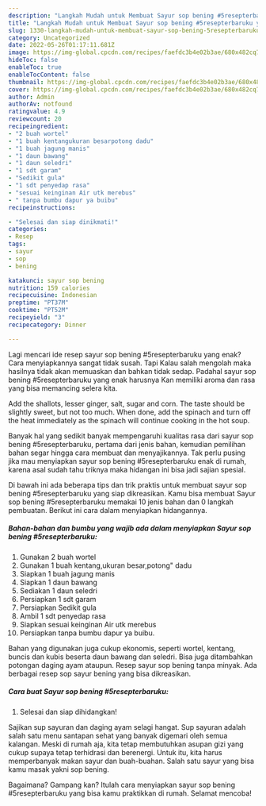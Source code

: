 ```yaml
---
description: "Langkah Mudah untuk Membuat Sayur sop bening #5resepterbaruku yang Lezat Sekali, Buat Buka Puasa Lezat Sekali"
title: "Langkah Mudah untuk Membuat Sayur sop bening #5resepterbaruku yang Lezat Sekali, Buat Buka Puasa Lezat Sekali"
slug: 1330-langkah-mudah-untuk-membuat-sayur-sop-bening-5resepterbaruku-yang-lezat-sekali-buat-buka-puasa-lezat-sekali
category: Uncategorized
date: 2022-05-26T01:17:11.681Z
image: https://img-global.cpcdn.com/recipes/faefdc3b4e02b3ae/680x482cq70/sayur-sop-bening-5resepterbaruku-foto-resep-utama.jpg
hideToc: false
enableToc: true
enableTocContent: false
thumbnail: https://img-global.cpcdn.com/recipes/faefdc3b4e02b3ae/680x482cq70/sayur-sop-bening-5resepterbaruku-foto-resep-utama.jpg
cover: https://img-global.cpcdn.com/recipes/faefdc3b4e02b3ae/680x482cq70/sayur-sop-bening-5resepterbaruku-foto-resep-utama.jpg
author: Admin
authorAv: notfound
ratingvalue: 4.9
reviewcount: 20
recipeingredient:
- "2 buah wortel"
- "1 buah kentangukuran besarpotong dadu"
- "1 buah jagung manis"
- "1 daun bawang"
- "1 daun seledri"
- "1 sdt garam"
- "Sedikit gula"
- "1 sdt penyedap rasa"
- "sesuai keinginan Air utk merebus"
- " tanpa bumbu dapur ya buibu"
recipeinstructions:

- "Selesai dan siap dinikmati!"
categories:
- Resep
tags:
- sayur
- sop
- bening

katakunci: sayur sop bening 
nutrition: 159 calories
recipecuisine: Indonesian
preptime: "PT37M"
cooktime: "PT52M"
recipeyield: "3"
recipecategory: Dinner

---
```



Lagi mencari ide resep sayur sop bening #5resepterbaruku yang enak? Cara menyiapkannya sangat tidak susah. Tapi Kalau salah mengolah maka hasilnya tidak akan memuaskan dan bahkan tidak sedap. Padahal sayur sop bening #5resepterbaruku yang enak harusnya Kan memiliki aroma dan rasa yang bisa memancing selera kita.


Add the shallots, lesser ginger, salt, sugar and corn. The taste should be slightly sweet, but not too much. When done, add the spinach and turn off the heat immediately as the spinach will continue cooking in the hot soup.

Banyak hal yang sedikit banyak mempengaruhi kualitas rasa dari sayur sop bening #5resepterbaruku, pertama dari jenis bahan, kemudian pemilihan bahan segar hingga cara membuat dan menyajikannya. Tak perlu pusing jika mau menyiapkan sayur sop bening #5resepterbaruku enak di rumah, karena asal sudah tahu triknya maka hidangan ini bisa jadi sajian spesial.


Di bawah ini ada beberapa tips dan trik praktis untuk membuat sayur sop bening #5resepterbaruku yang siap dikreasikan. Kamu bisa membuat Sayur sop bening #5resepterbaruku memakai 10 jenis bahan dan 0 langkah pembuatan. Berikut ini cara dalam menyiapkan hidangannya.

<!--inarticleads1-->

##### Bahan-bahan dan bumbu yang wajib ada dalam menyiapkan Sayur sop bening #5resepterbaruku:

1. Gunakan 2 buah wortel
1. Gunakan 1 buah kentang,ukuran besar,potong&#34; dadu
1. Siapkan 1 buah jagung manis
1. Siapkan 1 daun bawang
1. Sediakan 1 daun seledri
1. Persiapkan 1 sdt garam
1. Persiapkan Sedikit gula
1. Ambil 1 sdt penyedap rasa
1. Siapkan sesuai keinginan Air utk merebus
1. Persiapkan  tanpa bumbu dapur ya buibu.


Bahan yang digunakan juga cukup ekonomis, seperti wortel, kentang, buncis dan kubis beserta daun bawang dan seledri. Bisa juga ditambahkan potongan daging ayam ataupun. Resep sayur sop bening tanpa minyak. Ada berbagai resep sop sayur bening yang bisa dikreasikan. 

<!--inarticleads2-->

##### Cara buat Sayur sop bening #5resepterbaruku:


1. Selesai dan siap dihidangkan!

Sajikan sup sayuran dan daging ayam selagi hangat. Sup sayuran adalah salah satu menu santapan sehat yang banyak digemari oleh semua kalangan. Meski di rumah aja, kita tetap membutuhkan asupan gizi yang cukup supaya tetap terhidrasi dan berenergi. Untuk itu, kita harus memperbanyak makan sayur dan buah-buahan. Salah satu sayur yang bisa kamu masak yakni sop bening. 

Bagaimana? Gampang kan? Itulah cara menyiapkan sayur sop bening #5resepterbaruku yang bisa kamu praktikkan di rumah. Selamat mencoba!
